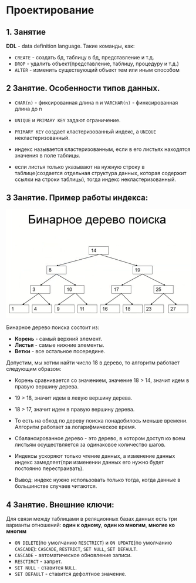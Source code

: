 # Проектирование

## 1. Занятие

**DDL** - data definition language. Такие команды, как:

* `CREATE` - создать бд, таблицу в бд, представление и т.д.
* `DROP` - удалить объект(представление, таблицу, процедуру и т.д.)
* `ALTER` - изменить существующий объект тем или иным способом

## 2 Занятие. Особенности типов данных.

* `CHAR(n)` - фиксированная длина n и `VARCHAR(n)` - финксированная длина до n
* `UNIQUE` и `PRIMARY KEY` задают ограничение.

* `PRIMARY KEY` создает кластеризованный индекс, а `UNIQUE` некластеризованный.
* индекс называется кластеризованным, если в его листьях находятся значения в поле таблицы.
* если листья только указывают на нужную строку в таблице(создается отдельная структура данных, которая содержит ссылки
  на строки таблицы), тогда индекс некластеризованный.

## 3 Занятие. Пример работы индекса:

![Пример индекса](assets/index-example.png)

Бинарное дерево поиска состоит из:

* **Корень** - самый верхний элемент.
* **Листья** - самые нижние элементы.
* **Ветки** - все остальное посередине.

Допустим, мы хотим найти число 18 в дерево, то алгоритм работает следующим образом:

* Корень сравнивается со значением, значение 18 > 14, значит идем в правую вершину дерева.
* 19 > 18, значит идем в левую вершину дерева.
* 18 > 17, значит идем в правую вершину дерева.

* То есть на обход по дереву поиска понадобилось меньше времени. Алгоритм работает за логарифмическое время.
* Сбалансированное дерево - это дерево, в котором доступ ко всем листьям осуществляется за одинаковое количество шагов.
* Индексы ускоряют только чтение данных, а изменение данных индекс замедляет(при изменении данных его нужно будет
  постоянно перестраивать).
* Вывод: индекс нужно использовать только тогда, когда данные в большинстве случаев читаются.

## 4 Занятие. Внешние ключи:

Для связи между таблицами в реляционных базах данных есть три варианты отношений: **один к одному**, **один ко многим**,
**многие ко многим**

* `ON DELETE`(по умолчанию `RESCTRICT`) и `ON UPDATE`(по
  умолчанию `CASCADE`): `CASCADE`, `RESTRICT`, `SET NULL`, `SET DEFAULT`.
* `CASCADE` - автоматическое обновление записи.
* `RESCTIRCT` - запрет.
* `SET NULL` - ставится `NULL`.
* `SET DEFAULT` - ставится дефолтное значение.